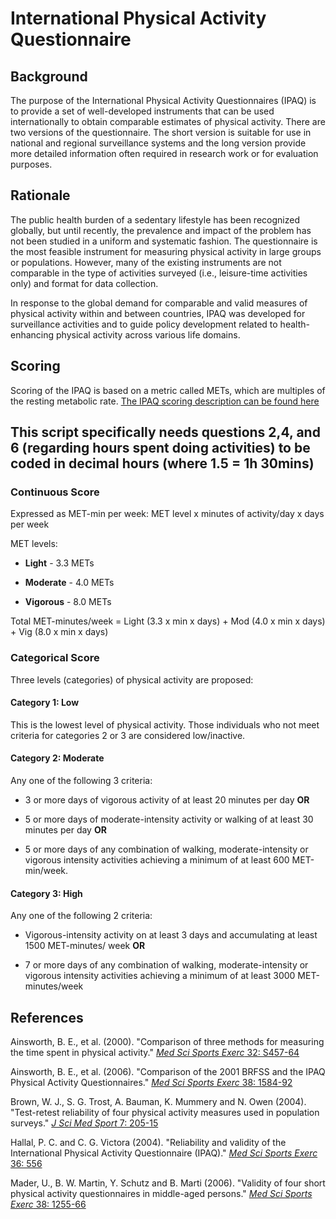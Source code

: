 
# International Physical Activity Questionnaire

## Background

The purpose of the International Physical Activity Questionnaires (IPAQ) is to provide a set of well-developed instruments that can be used internationally to obtain comparable estimates of physical activity. There are two versions of the questionnaire. The short version is suitable for use in national and regional surveillance systems and the long version provide more detailed information often required in research work or for evaluation purposes.

## Rationale

The public health burden of a sedentary lifestyle has been recognized globally, but until recently, the prevalence and impact of the problem has not been studied in a uniform and systematic fashion. The questionnaire is the most feasible instrument for measuring physical activity in large groups or populations. However, many of the existing instruments are not comparable in the type of activities surveyed (i.e., leisure-time activities only) and format for data collection. 

In response to the global demand for comparable and valid measures of physical activity within and between countries, IPAQ was developed for surveillance activities and to guide policy development related to health-enhancing physical activity across various life domains.

## Scoring

Scoring of the IPAQ is based on a metric called METs, which are multiples of the resting metabolic rate.
[The IPAQ scoring description can be found here ](https://docs.google.com/viewer?a=v&pid=sites&srcid=ZGVmYXVsdGRvbWFpbnx0aGVpcGFxfGd4OjE0NDgxMDk3NDU1YWRlZTM)

## This script specifically needs questions 2,4, and 6 (regarding hours spent doing activities) to be coded in decimal hours (where 1.5 = 1h 30mins)

### Continuous Score

Expressed as MET-min per week: MET level x minutes of activity/day x days per week

MET levels:

* **Light** - 3.3 METs

* **Moderate** - 4.0 METs

* **Vigorous** - 8.0 METs

Total MET-minutes/week = Light (3.3 x min x days) + Mod (4.0 x min x days) + Vig (8.0 x min x days)


### Categorical Score

Three levels (categories) of physical activity are proposed:

#### Category 1: Low

This is the lowest level of physical activity. Those individuals who not meet criteria for categories 2 or 3 are considered low/inactive. 

#### Category 2: Moderate

Any one of the following 3 criteria:

* 3 or more days of vigorous activity of at least 20 minutes per day **OR**

* 5 or more days of moderate-intensity activity or walking of at least 30 minutes per day **OR**

* 5 or more days of any combination of walking, moderate-intensity or vigorous intensity activities achieving a minimum of at least 600 MET-min/week. 


#### Category 3: High

Any one of the following 2 criteria:

* Vigorous-intensity activity on at least 3 days and accumulating at least 1500 MET-minutes/
week **OR**

* 7 or more days of any combination of walking, moderate-intensity or vigorous
intensity activities achieving a minimum of at least 3000 MET-minutes/week 


## References

Ainsworth, B. E., et al. (2000). "Comparison of three methods for measuring the time spent in physical activity." [*Med Sci Sports Exerc* 32: S457-64](https://www.ncbi.nlm.nih.gov/pubmed/10993415)

Ainsworth, B. E., et al. (2006). "Comparison of the 2001 BRFSS and the IPAQ Physical Activity Questionnaires." [*Med Sci Sports Exerc* 38: 1584-92](https://www.ncbi.nlm.nih.gov/pubmed/16960519)

Brown, W. J., S. G. Trost, A. Bauman, K. Mummery and N. Owen (2004). "Test-retest reliability of four physical activity measures used in population surveys." [*J Sci Med Sport* 7: 205-15](https://www.ncbi.nlm.nih.gov/pubmed/15362316)

Hallal, P. C. and C. G. Victora (2004). "Reliability and validity of the International Physical Activity Questionnaire (IPAQ)." [*Med Sci Sports Exerc* 36: 556](https://www.ncbi.nlm.nih.gov/pubmed/15076800)

Mader, U., B. W. Martin, Y. Schutz and B. Marti (2006). "Validity of four short physical activity questionnaires in middle-aged persons." [*Med Sci Sports Exerc* 38: 1255-66](https://www.ncbi.nlm.nih.gov/pubmed/16826022)


